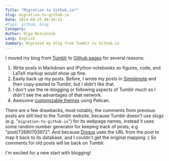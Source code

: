 ```yaml
---
Title: "Migration to Github.io!"
Slug: migration-to-github-io
Date: 2014-09-25 08:58:51
#Tags: github, blog
Category: 
Author: Olga Botvinnik
Lang: English
Summary: Migrated my blog from Tumblr to Github.io
---
```


I moved my blog from [Tumblr](http://www.tumblr.com/) to [Github pages](https://pages.github.com/) for several reasons:

1. Write posts in Markdown and IPython notebooks so figures, code, and LaTeX markup would show up fine.
2. Easily back up my posts. Before, I wrote my posts in [Simplenote](http://simplenote.com/) and then copy-pasted to Tumblr, but I didn't like that.
3. I don't use the re-blogging or following aspects of Tumblr much so I didn't see the advantages of that network.
4. Awesome [customizable themes](http://www.pelicanthemes.com/) using Pelican.

There are a few drawbacks, most notably, the comments from previous posts are still tied to the Tumblr website, because Tumblr doesn't use slugs (e.g. "`migration-to-github-io`") for its webpage names, instead it uses some random number generator for keeping track of posts, e.g "post/72680703972". And because [Disqus](https://disqus.com/) uses the URL from the post to map it back to its database, and I couldn't get the original mapping :( So comments for old posts will be back on Tumblr.

I'm excited for a new start with blogging!